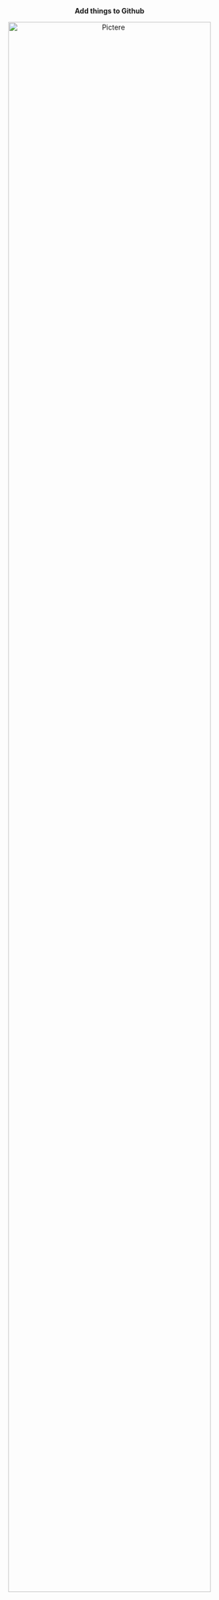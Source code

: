 <div align="center">
  <b>Add things to Github</b>
</div>

<p align="center">
  <img width=90% src="https://github.com/RobertoGol/2Course/study_materials/ef7a2059acc9cbf9.png" alt="Pictere" />
</p>
